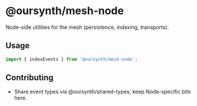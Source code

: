 # @oursynth/mesh-node

Node-side utilities for the mesh (persistence, indexing, transports).

## Usage

```ts
import { indexEvents } from '@oursynth/mesh-node';
```

## Contributing

- Share event types via @oursynth/shared-types; keep Node-specific bits here.
